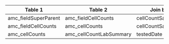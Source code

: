 |Table 1|Table 2|Join by|
|--------------------|-----------------------|-----------------------------------|
|amc_fieldSuperParent|amc_fieldCellCounts|cellCountSampleID|
|amc_fieldCellCounts|amc_cellCounts|cellCountSampleID|
|amc_cellCounts|amc_cellCountLabSummary|testedDate|
